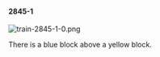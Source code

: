 #### 2845-1
![train-2845-1-0.png](https://github.com/lil-lab/nlvr/raw/master/nlvr/train/images/45/train-2845-1-0.png "train-2845-1-0.png")

There is a blue block above a yellow block.
